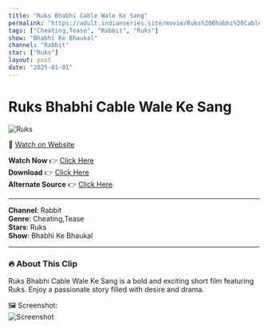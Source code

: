 ```yaml
---
title: "Ruks Bhabhi Cable Wale Ke Sang"
permalink: "https://adult.indianseries.site/movie/Ruks%20Bhabhi%20Cable%20Wale%20Ke%20Sang"
tags: ["Cheating,Tease", "Rabbit", "Ruks"]
show: "Bhabhi Ke Bhaukal"
channel: "Rabbit"
star: ["Ruks"]
layout: post
date: "2025-01-01"
---
```


# Ruks Bhabhi Cable Wale Ke Sang

![Ruks](https://shorts.desisins.com/wp-content/uploads/2024/12/Ruks-Bhabhi-Cable-Wale-Ke-Sang.jpg)

🔗 [Watch on Website](https://adult.indianseries.site/movie/Ruks%20Bhabhi%20Cable%20Wale%20Ke%20Sang)

**Watch Now** 👉 [Click Here](https://adult.indianseries.site/movie/Ruks%20Bhabhi%20Cable%20Wale%20Ke%20Sang)  
**Download** 👉 [Click Here](https://adult.indianseries.site/movie/Ruks%20Bhabhi%20Cable%20Wale%20Ke%20Sang)  
**Alternate Source** 👉 [Click Here](https://adult.indianseries.site/movie/Ruks%20Bhabhi%20Cable%20Wale%20Ke%20Sang)

---

**Channel**: Rabbit  
**Genre**: Cheating,Tease  
**Stars**: Ruks  
**Show**: Bhabhi Ke Bhaukal

---

### 🔥 About This Clip

Ruks Bhabhi Cable Wale Ke Sang is a bold and exciting short film featuring Ruks. Enjoy a passionate story filled with desire and drama.
 
🖼️ Screenshot:  
![Screenshot](https://shorts.desisins.com/wp-content/uploads/2024/12/Ruks-Bhabhi-Cable-Wale-Ke-Sang.jpg)
